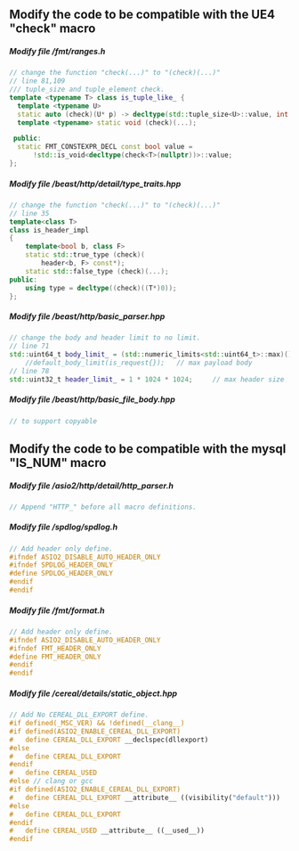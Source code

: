 ## Modify the code to be compatible with the UE4 "check" macro

##### Modify file /fmt/ranges.h
```c++
// change the function "check(...)" to "(check)(...)"
// line 81,109
/// tuple_size and tuple_element check.
template <typename T> class is_tuple_like_ {
  template <typename U>
  static auto (check)(U* p) -> decltype(std::tuple_size<U>::value, int());
  template <typename> static void (check)(...);

 public:
  static FMT_CONSTEXPR_DECL const bool value =
      !std::is_void<decltype(check<T>(nullptr))>::value;
};
```

##### Modify file /beast/http/detail/type_traits.hpp
```c++
// change the function "check(...)" to "(check)(...)"
// line 35
template<class T>
class is_header_impl
{
    template<bool b, class F>
    static std::true_type (check)(
        header<b, F> const*);
    static std::false_type (check)(...);
public:
    using type = decltype((check)((T*)0));
};
```

##### Modify file /beast/http/basic_parser.hpp
```c++
// change the body and header limit to no limit.
// line 71
std::uint64_t body_limit_ = (std::numeric_limits<std::uint64_t>::max)();
    //default_body_limit(is_request{});   // max payload body
// line 78
std::uint32_t header_limit_ = 1 * 1024 * 1024;     // max header size
```

##### Modify file /beast/http/basic_file_body.hpp
```c++
// to support copyable
```

## Modify the code to be compatible with the mysql "IS_NUM" macro

##### Modify file /asio2/http/detail/http_parser.h
```c++
// Append "HTTP_" before all macro definitions.
```

##### Modify file /spdlog/spdlog.h
```c++
// Add header only define.
#ifndef ASIO2_DISABLE_AUTO_HEADER_ONLY
#ifndef SPDLOG_HEADER_ONLY
#define SPDLOG_HEADER_ONLY
#endif
#endif
```

##### Modify file /fmt/format.h
```c++
// Add header only define.
#ifndef ASIO2_DISABLE_AUTO_HEADER_ONLY
#ifndef FMT_HEADER_ONLY
#define FMT_HEADER_ONLY
#endif
#endif
```

##### Modify file /cereal/details/static_object.hpp
```c++
// Add No CEREAL_DLL_EXPORT define.
#if defined(_MSC_VER) && !defined(__clang__)
#if defined(ASIO2_ENABLE_CEREAL_DLL_EXPORT)
#   define CEREAL_DLL_EXPORT __declspec(dllexport)
#else
#   define CEREAL_DLL_EXPORT 
#endif
#   define CEREAL_USED
#else // clang or gcc
#if defined(ASIO2_ENABLE_CEREAL_DLL_EXPORT)
#   define CEREAL_DLL_EXPORT __attribute__ ((visibility("default")))
#else
#   define CEREAL_DLL_EXPORT 
#endif
#   define CEREAL_USED __attribute__ ((__used__))
#endif
```
